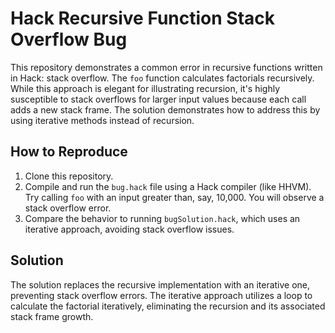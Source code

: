 # Hack Recursive Function Stack Overflow Bug

This repository demonstrates a common error in recursive functions written in Hack: stack overflow.  The `foo` function calculates factorials recursively. While this approach is elegant for illustrating recursion, it's highly susceptible to stack overflows for larger input values because each call adds a new stack frame.  The solution demonstrates how to address this by using iterative methods instead of recursion.

## How to Reproduce

1. Clone this repository.
2. Compile and run the `bug.hack` file using a Hack compiler (like HHVM).  Try calling `foo` with an input greater than, say, 10,000.  You will observe a stack overflow error.
3. Compare the behavior to running `bugSolution.hack`, which uses an iterative approach, avoiding stack overflow issues.

## Solution

The solution replaces the recursive implementation with an iterative one, preventing stack overflow errors. The iterative approach utilizes a loop to calculate the factorial iteratively, eliminating the recursion and its associated stack frame growth.
